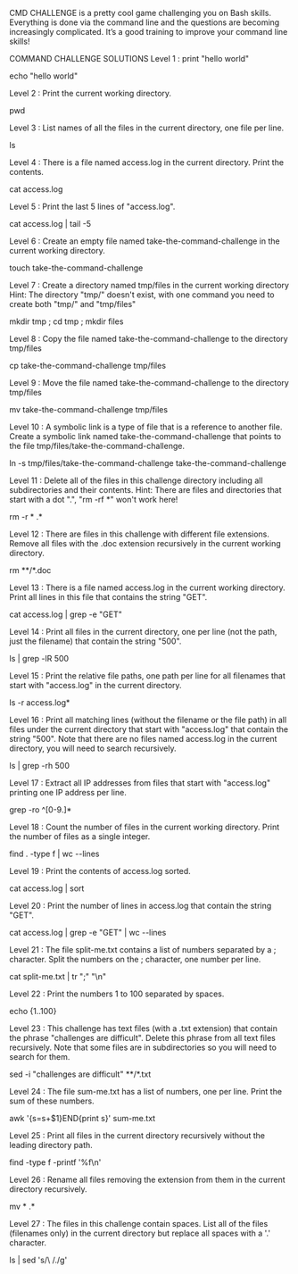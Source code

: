 CMD CHALLENGE is a pretty cool game challenging you on Bash skills. Everything is done via the command line and the questions are becoming increasingly complicated. It’s a good training to improve your command line skills!

COMMAND CHALLENGE SOLUTIONS
Level 1 : print "hello world"

  echo "hello world" 


Level 2 : Print the current working directory.

  pwd



Level 3 : List names of all the files in the current directory, one file per line.

  ls


Level 4 : There is a file named access.log in the current directory. Print the contents.

  cat access.log


Level 5 : Print the last 5 lines of "access.log".

  cat access.log | tail -5


Level 6 : Create an empty file named take-the-command-challenge in the current working directory.

  touch take-the-command-challenge


Level 7 : Create a directory named tmp/files in the current working directory
Hint: The directory "tmp/" doesn't exist, with one command you need to create both "tmp/" and "tmp/files"

  mkdir tmp ; cd tmp ; mkdir files 


Level 8 : Copy the file named take-the-command-challenge to the directory tmp/files

  cp take-the-command-challenge tmp/files


Level 9 : Move the file named take-the-command-challenge to the directory tmp/files

  mv take-the-command-challenge tmp/files


Level 10 : A symbolic link is a type of file that is a reference to another file.
Create a symbolic link named take-the-command-challenge that points to the file tmp/files/take-the-command-challenge.

  ln -s tmp/files/take-the-command-challenge take-the-command-challenge


Level 11 : Delete all of the files in this challenge directory including all subdirectories and their contents.
Hint: There are files and directories that start with a dot ".", "rm -rf *" won't work here!

  rm -r * .*


Level 12 : There are files in this challenge with different file extensions. Remove all files with the .doc extension recursively in the current working directory.

  rm **/*.doc


Level 13 : There is a file named access.log in the current working directory. Print all lines in this file that contains the string "GET".
  
  cat access.log | grep -e "GET" 


Level 14 : Print all files in the current directory, one per line (not the path, just the filename) that contain the string "500".
  
  ls | grep -lR 500


Level 15 : Print the relative file paths, one path per line for all filenames that start with "access.log" in the current directory.
  
  ls -r access.log*


Level 16 : Print all matching lines (without the filename or the file path) in all files under the current directory that start with "access.log" that contain the string "500".
Note that there are no files named access.log in the current directory, you will need to search recursively.

  ls | grep -rh 500


Level 17 : Extract all IP addresses from files that start with "access.log" printing one IP address per line.
  
  grep -ro ^[0-9.]*


Level 18 : Count the number of files in the current working directory. Print the number of files as a single integer.
  
  find . -type f | wc --lines 


Level 19 : Print the contents of access.log sorted.
  
  cat access.log | sort


Level 20 : Print the number of lines in access.log that contain the string "GET".
  
  cat access.log | grep -e "GET" | wc --lines 


Level 21 : The file split-me.txt contains a list of numbers separated by a ; character. Split the numbers on the ; character, one number per line.
  
  cat split-me.txt | tr ";" "\n" 


Level 22 : Print the numbers 1 to 100 separated by spaces.
  
  echo {1..100}


Level 23 : This challenge has text files (with a .txt extension) that contain the phrase "challenges are difficult". Delete this phrase from all text files recursively.
Note that some files are in subdirectories so you will need to search for them.

  sed -i "challenges are difficult" **/*.txt 


Level 24 : The file sum-me.txt has a list of numbers, one per line. Print the sum of these numbers.
  
  awk '{s=s+$1}END{print s}' sum-me.txt


Level 25 : Print all files in the current directory recursively without the leading directory path.
  
  find -type f -printf '%f\n'


Level 26 : Rename all files removing the extension from them in the current directory recursively.
  
  mv * .*


Level 27 : The files in this challenge contain spaces. List all of the files (filenames only) in the current directory but replace all spaces with a '.' character.

  ls | sed 's/\ /\./g' 
